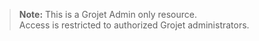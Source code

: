 > **Note:** This is a Grojet Admin only resource.  
Access is restricted to authorized Grojet administrators.
